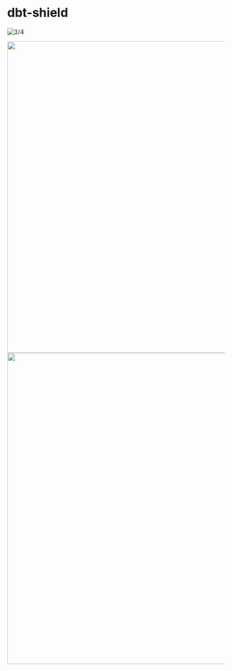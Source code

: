 # dbt-shield

![3/4](https://github.com/hiiragii/dbt-shield/blob/master/PCB01.png)
<p align="center">
  <img src="https://github.com/hiiragii/dbt-shield/blob/master/PCB02.png " width="720">
  <img src="https://github.com/hiiragii/dbt-shield/blob/master/PCB03.png " width="720">
</p>
